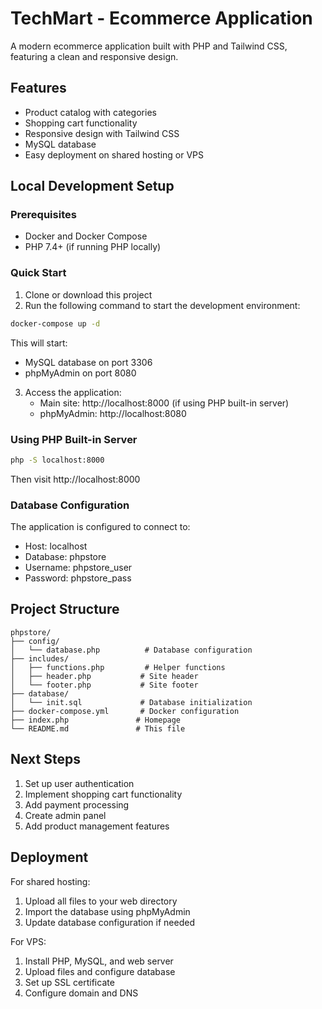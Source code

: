 # TechMart - Ecommerce Application

A modern ecommerce application built with PHP and Tailwind CSS, featuring a clean and responsive design.

## Features

- Product catalog with categories
- Shopping cart functionality
- Responsive design with Tailwind CSS
- MySQL database
- Easy deployment on shared hosting or VPS

## Local Development Setup

### Prerequisites

- Docker and Docker Compose
- PHP 7.4+ (if running PHP locally)

### Quick Start

1. Clone or download this project
2. Run the following command to start the development environment:

```bash
docker-compose up -d
```

This will start:
- MySQL database on port 3306
- phpMyAdmin on port 8080

3. Access the application:
   - Main site: http://localhost:8000 (if using PHP built-in server)
   - phpMyAdmin: http://localhost:8080

### Using PHP Built-in Server

```bash
php -S localhost:8000
```

Then visit http://localhost:8000

### Database Configuration

The application is configured to connect to:
- Host: localhost
- Database: phpstore
- Username: phpstore_user
- Password: phpstore_pass

## Project Structure

```
phpstore/
├── config/
│   └── database.php          # Database configuration
├── includes/
│   ├── functions.php         # Helper functions
│   ├── header.php           # Site header
│   └── footer.php           # Site footer
├── database/
│   └── init.sql             # Database initialization
├── docker-compose.yml       # Docker configuration
├── index.php               # Homepage
└── README.md               # This file
```

## Next Steps

1. Set up user authentication
2. Implement shopping cart functionality
3. Add payment processing
4. Create admin panel
5. Add product management features

## Deployment

For shared hosting:
1. Upload all files to your web directory
2. Import the database using phpMyAdmin
3. Update database configuration if needed

For VPS:
1. Install PHP, MySQL, and web server
2. Upload files and configure database
3. Set up SSL certificate
4. Configure domain and DNS
